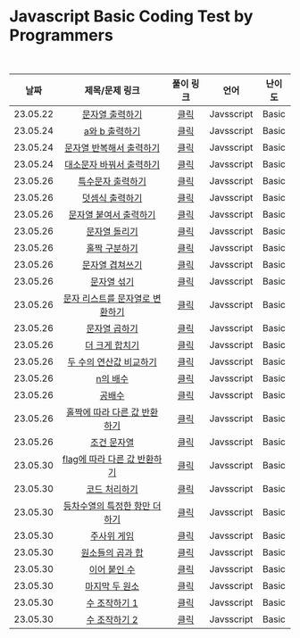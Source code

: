 # Javascript Basic Coding Test by Programmers

<br>

|날짜|제목/문제 링크|풀이 링크|언어|난이도|
|:---:|:---:|:---:|:---:|:---:|
|23.05.22|[문자열 출력하기](https://school.programmers.co.kr/learn/courses/30/lessons/181952?language=javascript)|[클릭](./solution/print_string.js)|Javsscript|Basic|
|23.05.24|[a와 b 출력하기](https://school.programmers.co.kr/learn/courses/30/lessons/181951?language=javascript)|[클릭](./solution/print_ab.js)|Javsscript|Basic|
|23.05.24|[문자열 반복해서 출력하기](https://school.programmers.co.kr/learn/courses/30/lessons/181950?language=javascript)|[클릭](./solution/print_string_multiple_times.js)|Javsscript|Basic|
|23.05.24|[대소문자 바꿔서 출력하기](https://school.programmers.co.kr/learn/courses/30/lessons/181949?language=javascript)|[클릭](./solution/print_change_upper_lower.js)|Javsscript|Basic|
|23.05.26|[특수문자 출력하기](https://school.programmers.co.kr/learn/courses/30/lessons/181948?language=javascript)|[클릭](./solution/print_special_characters.js)|Javsscript|Basic|
|23.05.26|[덧셈식 출력하기](https://school.programmers.co.kr/learn/courses/30/lessons/181947?language=javascript)|[클릭](./solution/print_add.js)|Javsscript|Basic|
|23.05.26|[문자열 붙여서 출력하기](https://school.programmers.co.kr/learn/courses/30/lessons/181946?language=javascript)|[클릭](./solution/print_string_attached.js)|Javsscript|Basic|
|23.05.26|[문자열 돌리기](https://school.programmers.co.kr/learn/courses/30/lessons/181945?language=javascript)|[클릭](./solution/turn_string.js)|Javsscript|Basic|
|23.05.26|[홀짝 구분하기](https://school.programmers.co.kr/learn/courses/30/lessons/181944?language=javascript)|[클릭](./solution/distinguish_odd_even.js)|Javsscript|Basic|
|23.05.26|[문자열 겹쳐쓰기](https://school.programmers.co.kr/learn/courses/30/lessons/181943?language=javascript)|[클릭](./solution/overwrite_string.js)|Javsscript|Basic|
|23.05.26|[문자열 섞기](https://school.programmers.co.kr/learn/courses/30/lessons/181942?language=javascript)|[클릭](./solution/mix_string.js)|Javsscript|Basic|
|23.05.26|[문자 리스트를 문자열로 변환하기](https://school.programmers.co.kr/learn/courses/30/lessons/181941?language=javascript)|[클릭](./solution/convert_list_to_string.js)|Javsscript|Basic|
|23.05.26|[문자열 곱하기](https://school.programmers.co.kr/learn/courses/30/lessons/181940?language=javascript)|[클릭](./solution/repeat_string.js)|Javsscript|Basic|
|23.05.26|[더 크게 합치기](https://school.programmers.co.kr/learn/courses/30/lessons/181939?language=javascript)|[클릭](./solution/add_more.js)|Javsscript|Basic|
|23.05.26|[두 수의 연산값 비교하기](https://school.programmers.co.kr/learn/courses/30/lessons/181938?language=javascript)|[클릭](./solution/compare_two_values.js)|Javsscript|Basic|
|23.05.26|[n의 배수](https://school.programmers.co.kr/learn/courses/30/lessons/181937?language=javascript)|[클릭](./solution/multiple_of_n.js)|Javsscript|Basic|
|23.05.26|[공배수](https://school.programmers.co.kr/learn/courses/30/lessons/181936?language=javascript)|[클릭](./solution/common_mutiple.js)|Javsscript|Basic|
|23.05.26|[홀짝에 따라 다른 값 반환하기](https://school.programmers.co.kr/learn/courses/30/lessons/181935?language=javascript)|[클릭](./solution/different_value_odd_even.js)|Javsscript|Basic|
|23.05.26|[조건 문자열](https://school.programmers.co.kr/learn/courses/30/lessons/181934?language=javascript)|[클릭](./solution/conditional_string.js)|Javsscript|Basic|
|23.05.30|[flag에 따라 다른 값 반환하기](https://school.programmers.co.kr/learn/courses/30/lessons/181933?language=javascript)|[클릭](./solution/flag.js)|Javsscript|Basic|
|23.05.30|[코드 처리하기](https://school.programmers.co.kr/learn/courses/30/lessons/181932?language=javascript)|[클릭](./solution/processing_code.js)|Javsscript|Basic|
|23.05.30|[등차수열의 특정한 항만 더하기](https://school.programmers.co.kr/learn/courses/30/lessons/181931?language=javascript)|[클릭](./solution/arithmetic_progression.js)|Javsscript|Basic|
|23.05.30|[주사위 게임](https://school.programmers.co.kr/learn/courses/30/lessons/181930?language=javascript)|[클릭](./solution/dice_game2.js)|Javsscript|Basic|
|23.05.30|[원소들의 곱과 합](https://school.programmers.co.kr/learn/courses/30/lessons/181929?language=javascript)|[클릭](./solution/product_and_sum.js)|Javsscript|Basic|
|23.05.30|[이어 붙인 수](https://school.programmers.co.kr/learn/courses/30/lessons/181928?language=javascript)|[클릭](./solution/product_and_sum.js)|Javsscript|Basic|
|23.05.30|[마지막 두 원소](https://school.programmers.co.kr/learn/courses/30/lessons/181927?language=javascript)|[클릭](./solution/last_two_elements.js)|Javsscript|Basic|
|23.05.30|[수 조작하기 1](https://school.programmers.co.kr/learn/courses/30/lessons/181926?language=javascript)|[클릭](./solution/manipulate_number1.js)|Javsscript|Basic|
|23.05.30|[수 조작하기 2](https://school.programmers.co.kr/learn/courses/30/lessons/181925?language=javascript)|[클릭](./solution/manipulate_number2.js)|Javsscript|Basic|